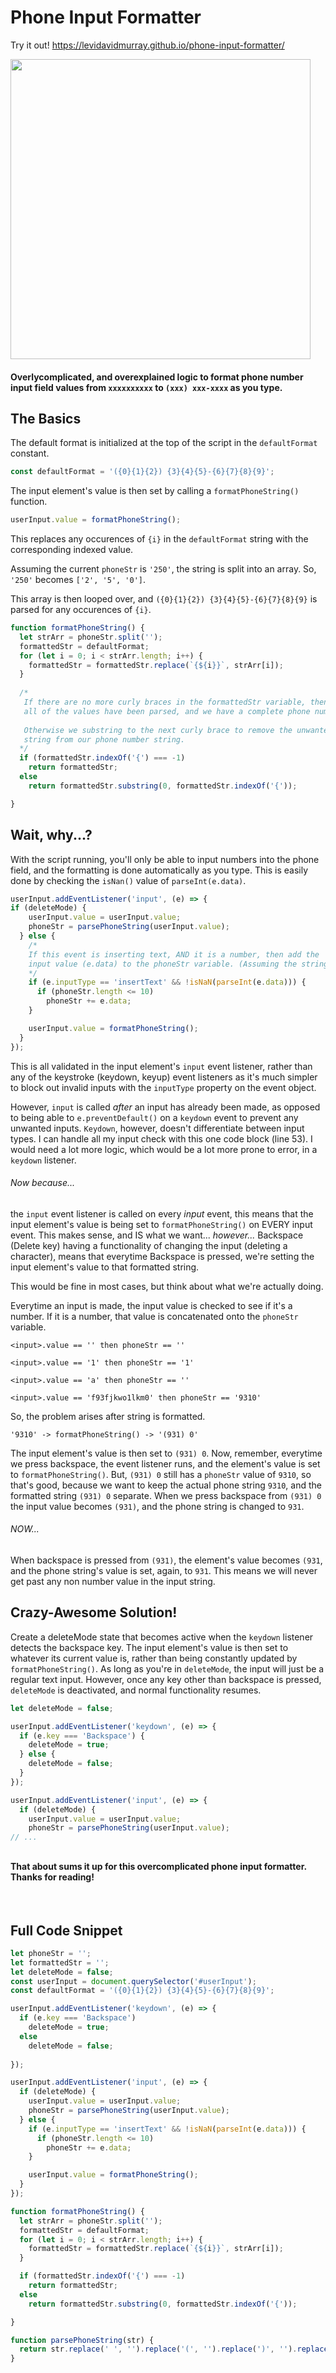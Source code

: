 # Phone Input Formatter

Try it out! https://levidavidmurray.github.io/phone-input-formatter/

<img src="https://github.com/levidavidmurray/phone-input-formatter/raw/master/gif/on.gif" alt="" width="480">

#### Overlycomplicated, and overexplained logic to format phone number input field values from `xxxxxxxxxx` to `(xxx) xxx-xxxx` as you type.

## The Basics
The default format is initialized at the top of the script in the `defaultFormat` constant.
```javascript
const defaultFormat = '({0}{1}{2}) {3}{4}{5}-{6}{7}{8}{9}';
```
The input element's value is then set by calling a `formatPhoneString()` function.
```javascript
userInput.value = formatPhoneString();
```
This replaces any occurences of `{i}` in the `defaultFormat` string with the corresponding indexed value.

Assuming the current `phoneStr` is `'250'`, the string is split into an array. So, `'250'` becomes `['2', '5', '0']`.

This array is then looped over, and `({0}{1}{2}) {3}{4}{5}-{6}{7}{8}{9}` is parsed for any occurences of `{i}`.
```javascript
function formatPhoneString() {
  let strArr = phoneStr.split('');
  formattedStr = defaultFormat;
  for (let i = 0; i < strArr.length; i++) {
    formattedStr = formattedStr.replace(`{${i}}`, strArr[i]);
  }
  
  /*
   If there are no more curly braces in the formattedStr variable, then
   all of the values have been parsed, and we have a complete phone number.
   
   Otherwise we substring to the next curly brace to remove the unwanted formatting
   string from our phone number string.
  */
  if (formattedStr.indexOf('{') === -1)
    return formattedStr;
  else
    return formattedStr.substring(0, formattedStr.indexOf('{'));

}
```
## Wait, why...?
With the script running, you'll only be able to input numbers into the phone field, and the formatting is done automatically
as you type. This is easily done by checking the `isNan()` value of `parseInt(e.data)`.

```javascript
userInput.addEventListener('input', (e) => {
if (deleteMode) {
    userInput.value = userInput.value;
    phoneStr = parsePhoneString(userInput.value);
  } else {
    /* 
    If this event is inserting text, AND it is a number, then add the
    input value (e.data) to the phoneStr variable. (Assuming the string isn't full)    
    */
    if (e.inputType == 'insertText' && !isNaN(parseInt(e.data))) {
      if (phoneStr.length <= 10)
        phoneStr += e.data;
    }

    userInput.value = formatPhoneString();
  }
});
```
This is all validated in the input element's `input` event listener, rather than any of the keystroke (keydown, keyup) 
event listeners as it's much simpler to block out invalid inputs with the `inputType` property on the event object.

However, `input` is called *after* an input has already been made, as opposed to being able to `e.preventDefault()` on
a `keydown` event to prevent any unwanted inputs. `Keydown`, however, doesn't differentiate between input types. I can
handle all my input check with this one code block (line 53). I would need a lot more logic, which would be a lot more 
prone to error, in a `keydown` listener.

###### Now because...

the `input` event listener is called on every *input* event, this means that the input element's value is being set to 
`formatPhoneString()` on EVERY input event. This makes sense, and IS what we want... *however...* Backspace (Delete key) having
a functionality of changing the input (deleting a character), means that everytime Backspace is pressed, we're setting
the input element's value to that formatted string.

This would be fine in most cases, but think about what we're actually doing.

Everytime an input is made, the input value is checked to see if it's a number. If it is a number, that value is
concatenated onto the `phoneStr` variable.
```
<input>.value == '' then phoneStr == ''

<input>.value == '1' then phoneStr == '1'

<input>.value == 'a' then phoneStr == ''

<input>.value == 'f93fjkwo1lkm0' then phoneStr == '9310'
```
So, the problem arises after string is formatted. 
```
'9310' -> formatPhoneString() -> '(931) 0'
```
The input element's value is then set to `(931) 0`. Now, remember, everytime we press backspace, the event listener runs,
and the element's value is set to `formatPhoneString()`. But, `(931) 0` still has a `phoneStr` value of `9310`, so that's good,
because we want to keep the actual phone string `9310`, and the formatted string `(931) 0` separate. When we press backspace 
from `(931) 0` the input value becomes `(931)`, and the phone string is changed to `931`.

###### NOW...

When backspace is pressed from `(931)`, the element's value becomes `(931`, and the phone string's value is set, again, to
`931`. This means we will never get past any non number value in the input string.

## Crazy-Awesome Solution!

Create a deleteMode state that becomes active when the `keydown` listener detects the backspace key. The input element's value
is then set to whatever its current value is, rather than being constantly updated by `formatPhoneString()`. As long as
you're in `deleteMode`, the input will just be a regular text input. However, once any key other than backspace is pressed,
`deleteMode` is deactivated, and normal functionality resumes.

```javascript
let deleteMode = false;

userInput.addEventListener('keydown', (e) => {
  if (e.key === 'Backspace') {
    deleteMode = true;
  } else {
    deleteMode = false;
  }
});

userInput.addEventListener('input', (e) => {
  if (deleteMode) {
    userInput.value = userInput.value;
    phoneStr = parsePhoneString(userInput.value);
// ...
```
## 

#### That about sums it up for this overcomplicated phone input formatter. Thanks for reading!

&nbsp;

##

## Full Code Snippet

```javascript
let phoneStr = '';
let formattedStr = '';
let deleteMode = false;
const userInput = document.querySelector('#userInput');
const defaultFormat = '({0}{1}{2}) {3}{4}{5}-{6}{7}{8}{9}';

userInput.addEventListener('keydown', (e) => {
  if (e.key === 'Backspace')
    deleteMode = true;
  else
    deleteMode = false;
    
});

userInput.addEventListener('input', (e) => {
  if (deleteMode) {
    userInput.value = userInput.value;
    phoneStr = parsePhoneString(userInput.value);
  } else {
    if (e.inputType == 'insertText' && !isNaN(parseInt(e.data))) {
      if (phoneStr.length <= 10)
        phoneStr += e.data;
    }

    userInput.value = formatPhoneString();
  }
});

function formatPhoneString() {
  let strArr = phoneStr.split('');
  formattedStr = defaultFormat;
  for (let i = 0; i < strArr.length; i++) {
    formattedStr = formattedStr.replace(`{${i}}`, strArr[i]);
  }

  if (formattedStr.indexOf('{') === -1)
    return formattedStr;
  else
    return formattedStr.substring(0, formattedStr.indexOf('{'));

}

function parsePhoneString(str) {
  return str.replace(' ', '').replace('(', '').replace(')', '').replace('-', '');
}
```




